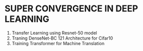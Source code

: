 # SUPER CONVERGENCE IN DEEP LEARNING

1. Transfer Learning using Resnet-50 model
2. Traning DenseNet-BC 121 Architecture for Cifar10
3. Training Transformer for Machine Translation

